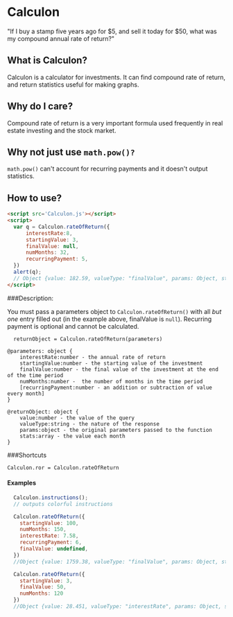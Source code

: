 Calculon
========

"If I buy a stamp five years ago for $5, and sell it today for $50, what was my compound annual rate of return?"

What is Calculon?
------
Calculon is a calculator for investments. It can find compound rate of return, and return statistics useful for making graphs.

Why do I care?
------
Compound rate of return is a very important formula used frequently in real estate investing and the stock market. 

Why not just use `math.pow()?`
-------
`math.pow()` can't account for recurring payments and it doesn't output statistics.

How to use?
-----------

```html
<script src='Calculon.js'></script>
<script>
  var q = Calculon.rateOfReturn({
      interestRate:8,
      startingValue: 3,
      finalValue: null,
      numMonths: 32,
      recurringPayment: 5,
  })
  alert(q);
  // Object {value: 182.59, valueType: "finalValue", params: Object, stats: Array[32]}
</script>
```

###Description:

You must pass a parameters object to `Calculon.rateOfReturn()` with all *but one* entry filled out (in the example above, finalValue is `null`). Recurring payment is optional and cannot be calculated.

```
  returnObject = Calculon.rateOfReturn(parameters)
```

```
@parameters: object { 
    interestRate:number - the annual rate of return 
    startingValue:number - the starting value of the investment 
    finalValue:number - the final value of the investment at the end of the time period
    numMonths:number -  the number of months in the time period
    [recurringPayment:number - an addition or subtraction of value every month]
} 
```

```
@returnObject: object { 
    value:number - the value of the query
    valueType:string - the nature of the response 
    params:object - the original parameters passed to the function
    stats:array - the value each month
} 
```

###Shortcuts

```
Calculon.ror = Calculon.rateOfReturn
```

#### Examples

```javascript
  Calculon.instructions();
  // outputs colorful instructions
```

```javascript
  Calculon.rateOfReturn({
    startingValue: 100,
    numMonths: 150,
    interestRate: 7.58,
    recurringPayment: 6,
    finalValue: undefined,
  })
  //Object {value: 1759.38, valueType: "finalValue", params: Object, stats: Array[150]}
```

```javascript
  Calculon.rateOfReturn({
    startingValue: 3,
    finalValue: 50,
    numMonths: 120
  })
  //Object {value: 28.451, valueType: "interestRate", params: Object, stats: Array[120]}
```


